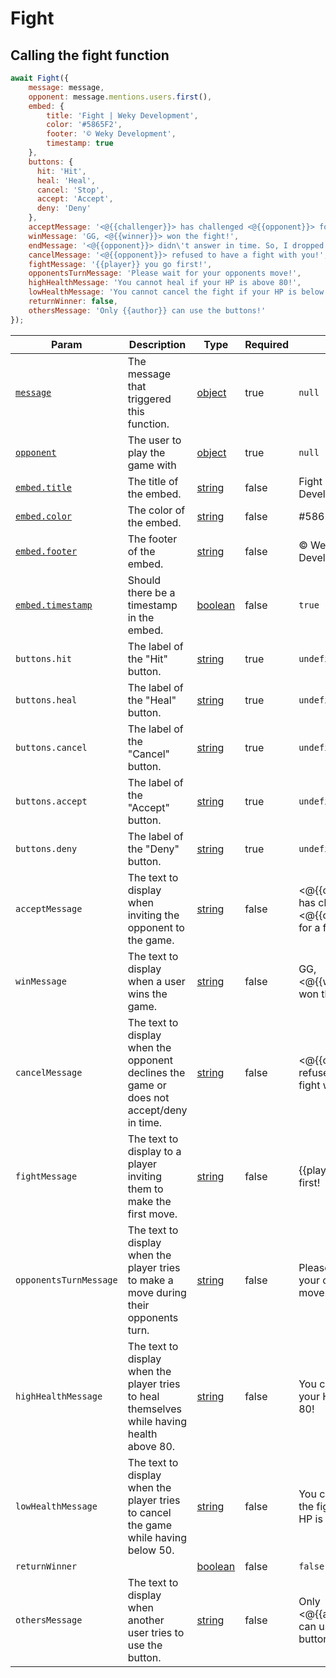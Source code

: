 # Fight

## Calling the fight function

```javascript
await Fight({
    message: message,
    opponent: message.mentions.users.first(),
    embed: {
        title: 'Fight | Weky Development',
        color: '#5865F2',
        footer: '©️ Weky Development',
        timestamp: true
    },
    buttons: {
      hit: 'Hit',
      heal: 'Heal',
      cancel: 'Stop',
      accept: 'Accept',
      deny: 'Deny'
    },
    acceptMessage: '<@{{challenger}}> has challenged <@{{opponent}}> for a fight!',
    winMessage: 'GG, <@{{winner}}> won the fight!',
    endMessage: '<@{{opponent}}> didn\'t answer in time. So, I dropped the game!',
    cancelMessage: '<@{{opponent}}> refused to have a fight with you!',
    fightMessage: '{{player}} you go first!',
    opponentsTurnMessage: 'Please wait for your opponents move!',
    highHealthMessage: 'You cannot heal if your HP is above 80!',
    lowHealthMessage: 'You cannot cancel the fight if your HP is below 50!',
    returnWinner: false,
    othersMessage: 'Only {{author}} can use the buttons!'
});
```

<table><thead><tr><th>Param</th><th>Description</th><th>Type</th><th data-type="checkbox">Required</th><th>Default</th></tr></thead><tbody><tr><td><a href="https://discord.js.org/#/docs/main/stable/class/Message"><code>message</code></a></td><td>The message that triggered this function.</td><td><a href="https://developer.mozilla.org/en-US/docs/Web/JavaScript/Reference/Global_Objects/Object">object</a></td><td>true</td><td><code>null</code></td></tr><tr><td><a href="https://discord.js.org/#/docs/main/stable/class/User"><code>opponent</code></a></td><td>The user to play the game with</td><td><a href="https://developer.mozilla.org/en-US/docs/Web/JavaScript/Reference/Global_Objects/Object">object</a></td><td>true</td><td><code>null</code></td></tr><tr><td><a href="https://discord.js.org/#/docs/main/stable/class/MessageEmbed?scrollTo=title"><code>embed.title</code></a></td><td>The title of the embed.</td><td><a href="https://developer.mozilla.org/en-US/docs/Web/JavaScript/Reference/Global_Objects/String">string</a></td><td>false</td><td>Fight | Weky Development</td></tr><tr><td><a href="https://discord.js.org/#/docs/main/stable/class/MessageEmbed?scrollTo=color"><code>embed.color</code></a></td><td>The color of the embed.</td><td><a href="https://developer.mozilla.org/en-US/docs/Web/JavaScript/Reference/Global_Objects/String">string</a></td><td>false</td><td>#5865F2</td></tr><tr><td><a href="https://discord.js.org/#/docs/main/stable/class/MessageEmbed?scrollTo=footer"><code>embed.footer</code></a></td><td>The footer of the embed.</td><td><a href="https://developer.mozilla.org/en-US/docs/Web/JavaScript/Reference/Global_Objects/String">string</a></td><td>false</td><td>©️ Weky Development</td></tr><tr><td><a href="https://discord.js.org/#/docs/main/stable/class/MessageEmbed?scrollTo=timestamp"><code>embed.timestamp</code></a></td><td>Should there be a timestamp in the embed.</td><td><a href="https://developer.mozilla.org/en-US/docs/Web/JavaScript/Reference/Global_Objects/Boolean">boolean</a></td><td>false</td><td><code>true</code></td></tr><tr><td><code>buttons.hit</code></td><td>The label of the "Hit" button.</td><td><a href="https://developer.mozilla.org/en-US/docs/Web/JavaScript/Reference/Global_Objects/String">string</a></td><td>true</td><td><code>undefined</code></td></tr><tr><td><code>buttons.heal</code></td><td>The label of the "Heal" button.</td><td><a href="https://developer.mozilla.org/en-US/docs/Web/JavaScript/Reference/Global_Objects/String">string</a></td><td>true</td><td><code>undefined</code></td></tr><tr><td><code>buttons.cancel</code></td><td>The label of the "Cancel" button.</td><td><a href="https://developer.mozilla.org/en-US/docs/Web/JavaScript/Reference/Global_Objects/String">string</a></td><td>true</td><td><code>undefined</code></td></tr><tr><td><code>buttons.accept</code></td><td>The label of the "Accept" button.</td><td><a href="https://developer.mozilla.org/en-US/docs/Web/JavaScript/Reference/Global_Objects/String">string</a></td><td>true</td><td><code>undefined</code></td></tr><tr><td><code>buttons.deny</code></td><td>The label of the "Deny" button.</td><td><a href="https://developer.mozilla.org/en-US/docs/Web/JavaScript/Reference/Global_Objects/String">string</a></td><td>true</td><td><code>undefined</code></td></tr><tr><td><code>acceptMessage</code></td><td>The text to display when inviting the opponent to the game.</td><td><a href="https://developer.mozilla.org/en-US/docs/Web/JavaScript/Reference/Global_Objects/String">string</a></td><td>false</td><td>&#x3C;@{{challenger}}> has challenged &#x3C;@{{opponent}}> for a fight!</td></tr><tr><td><code>winMessage</code></td><td>The text to display when a user wins the game.</td><td><a href="https://developer.mozilla.org/en-US/docs/Web/JavaScript/Reference/Global_Objects/String">string</a></td><td>false</td><td>GG, &#x3C;@{{winner}}> won the fight!</td></tr><tr><td><code>cancelMessage</code></td><td>The text to display when the opponent declines the game or does not accept/deny in time.</td><td><a href="https://developer.mozilla.org/en-US/docs/Web/JavaScript/Reference/Global_Objects/String">string</a></td><td>false</td><td>&#x3C;@{{opponent}}> refused to have a fight with you!</td></tr><tr><td><code>fightMessage</code></td><td>The text to display to a player inviting them to make the first move.</td><td><a href="https://developer.mozilla.org/en-US/docs/Web/JavaScript/Reference/Global_Objects/String">string</a></td><td>false</td><td>{{player}} you go first!</td></tr><tr><td><code>opponentsTurnMessage</code></td><td>The text to display when the player tries to make a move during their opponents turn.</td><td><a href="https://developer.mozilla.org/en-US/docs/Web/JavaScript/Reference/Global_Objects/String">string</a></td><td>false</td><td>Please wait for your opponents move!</td></tr><tr><td><code>highHealthMessage</code></td><td>The text to display when the player tries to heal themselves while having health above 80.</td><td><a href="https://developer.mozilla.org/en-US/docs/Web/JavaScript/Reference/Global_Objects/String">string</a></td><td>false</td><td>You cannot heal if your HP is above 80!</td></tr><tr><td><code>lowHealthMessage</code></td><td>The text to display when the player tries to cancel the game while having below 50.</td><td><a href="https://developer.mozilla.org/en-US/docs/Web/JavaScript/Reference/Global_Objects/String">string</a></td><td>false</td><td>You cannot cancel the fight if your HP is below 50!</td></tr><tr><td><code>returnWinner</code></td><td></td><td><a href="https://developer.mozilla.org/en-US/docs/Web/JavaScript/Reference/Global_Objects/Boolean">boolean</a></td><td>false</td><td><code>false</code></td></tr><tr><td><code>othersMessage</code></td><td>The text to display when another user tries to use the button.</td><td><a href="https://developer.mozilla.org/en-US/docs/Web/JavaScript/Reference/Global_Objects/String">string</a></td><td>false</td><td>Only &#x3C;@{{author}}> can use the buttons!</td></tr></tbody></table>
